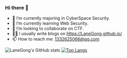 ### Hi there 👋

- 🔭 I’m currently majoring in CyberSpace Security.
- 🌱 I’m currently learning Web Security.
- 👯 I’m looking to collaborate on CTF.
- 🧑‍💻 I usually write blogs on https://LaneGong.github.io/
- 📫 How to reach me: 1332625066@qq.com

![LaneGong's GitHub stats](https://github-readme-stats.vercel.app/api?username=LaneGong&show_icons=true&theme=onedark&hide=contribs)
[![Top Langs](https://github-readme-stats.vercel.app/api/top-langs/?username=LaneGong&layout=compact&theme=onedark&hide=CMake,Makefile)](https://github.com/anuraghazra/github-readme-stats)

